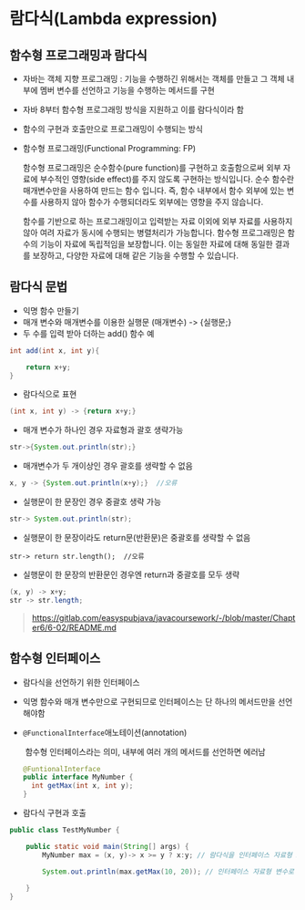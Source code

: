 #  람다식(Lambda expression)



## 함수형 프로그래밍과 람다식

- 자바는 객체 지향 프로그래밍 : 기능을 수행하긴 위해서는 객체를 만들고 그 객체 내부에 멤버 변수를 선언하고 기능을 수행하는 메서드를 구현

- 자바 8부터 함수형 프로그래밍 방식을 지원하고 이를 람다식이라 함

- 함수의 구현과 호출만으로 프로그래밍이 수행되는 방식

- 함수형 프로그래밍(Functional Programming: FP)

  함수형 프로그래밍은 순수함수(pure function)를 구현하고 호출함으로써 외부 자료에 부수적인 영향(side effect)를 주지 않도록 구현하는 방식입니다. 순수 함수란 매개변수만을 사용하여 만드는 함수 입니다. 즉, 함수 내부에서 함수 외부에 있는 변수를 사용하지 않아 함수가 수행되더라도 외부에는 영향을 주지 않습니다.

  함수를 기반으로 하는 프로그래밍이고 입력받는 자료 이외에 외부 자료를 사용하지 않아 여려 자료가 동시에 수행되는 병렬처리가 가능합니다. 함수형 프로그래밍은 함수의 기능이 자료에 독립적임을 보장합니다. 이는 동일한 자료에 대해 동일한 결과를 보장하고, 다양한 자료에 대해 같은 기능을 수행할 수 있습니다.

## 람다식 문법

- 익명 함수 만들기
- 매개 변수와 매개변수를 이용한 실행문 (매개변수) -> {실행문;}
- 두 수를 입력 받아 더하는 add() 함수 예

```java
int add(int x, int y){

    return x+y;
}
```

- 람다식으로 표현

```java
(int x, int y) -> {return x+y;}
```

- 매개 변수가 하나인 경우 자료형과 괄호 생략가능

```java
str->{System.out.println(str);}
```

- 매개변수가 두 개이상인 경우 괄호를 생략할 수 없음

```java
x, y -> {System.out.println(x+y);}  //오류
```

- 실행문이 한 문장인 경우 중괄호 생략 가능

```java
str-> System.out.println(str);
```

- 실행문이 한 문장이라도 return문(반환문)은 중괄호를 생략할 수 없음

```plaintext
str-> return str.length();  //오류
```

- 실행문이 한 문장의 반환문인 경우엔 return과 중괄호를 모두 생략

```java
(x, y) -> x+y;
str -> str.length;
```

>  https://gitlab.com/easyspubjava/javacoursework/-/blob/master/Chapter6/6-02/README.md



## 함수형 인터페이스

* 람다식을 선언하기 위한 인터페이스 

* 익명 함수와 매개 변수만으로 구현되므로 인터페이스는 단 하나의 메서드만을 선언해야함

* `@FunctionalInterface`애노테이션(annotation)

  ​	함수형 인터페이스라는 의미, 내부에 여러 개의 메서드를 선언하면 에러남

  ```java
  @FuntionalInterface
  public interface MyNumber {
  	int getMax(int x, int y);
  }
  ```

- 람다식 구현과 호출

```java
public class TestMyNumber {

	public static void main(String[] args) {
		MyNumber max = (x, y)-> x >= y ? x:y; // 람다식을 인터페이스 자료형 max 변수에 대입

		System.out.println(max.getMax(10, 20)); // 인터페이스 자료형 변수로 함수 호출
			
	}
}
```